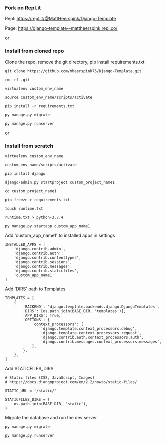 ### Fork on Repl.it

Repl: https://repl.it/@MattHeerspink/Django-Template

Page: https://django-template--mattheerspink.repl.co/

or

### Install from cloned repo
Clone the repo, remove the git directory, pip install requirements.txt
```
git clone https://github.com/mheerspink75/Django-Template.git

rm -rf .git

virtualenv custom_env_name

source custom_env_name/scripts/activate

pip install -r requirements.txt

py manage.py migrate

py manage.py runserver
```
or

### Install from scratch
```
virtualenv custom_env_name

custom_env_name/scripts/activate

pip install django

django-admin.py startproject custom_project_name1

cd custom_project_name1

pip freeze > requirements.txt

touch runtime.txt

runtime.txt > python-3.7.4

py manage.py startapp custom_app_name1
```
Add 'custom_app_name1' to installed apps in settings
```
INSTALLED_APPS = [
    'django.contrib.admin',
    'django.contrib.auth',
    'django.contrib.contenttypes',
    'django.contrib.sessions',
    'django.contrib.messages',
    'django.contrib.staticfiles',
    'custom_app_name1'
]
```
Add 'DIRS' path to Templates
```
TEMPLATES = [
    {
        'BACKEND': 'django.template.backends.django.DjangoTemplates',
        'DIRS': [os.path.join(BASE_DIR, 'templates')],
        'APP_DIRS': True,
        'OPTIONS': {
            'context_processors': [
                'django.template.context_processors.debug',
                'django.template.context_processors.request',
                'django.contrib.auth.context_processors.auth',
                'django.contrib.messages.context_processors.messages',
            ],
        },
    },
]
```
Add STATICFILES_DIRS
```
# Static files (CSS, JavaScript, Images)
# https://docs.djangoproject.com/en/2.2/howto/static-files/

STATIC_URL = '/static/'

STATICFILES_DIRS = (
    os.path.join(BASE_DIR, 'static'),
)
```
Migrate the database and run the dev server
```
py manage.py migrate

py manage.py runserver

```
